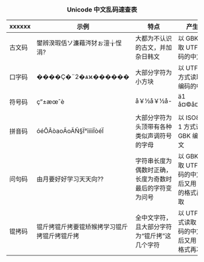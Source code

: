 <h3 align="center">Unicode 中文乱码速查表</h3>

xxxxxx   | 示例 | 特点 | 产生原因
------|------|-----|---------|
古文码 | 鐢辨湀瑕佸ソ濂藉涔犲ぉ澶╁悜涓? | 大都为不认识的古文，并加杂日韩文 | 以 GBK 方式读取 UTF-8 编码的中文 |
口字码 | ����Ҫ�¨2�ѧϰ������ | 大部分字符为小方块 | 以 UTF-8 的方式读取 GBK 编码的中文 |
符号码 | ç”±æœˆè|å￥½å￥½å-|ä1 å¤©å¤©å‘ä¸Š | 大部分字符为各种符号 | 以 ISO8859-1 方式读取 UTF-8 编码的中文 |
拼音码 | óéÔÂòaoÃoÃÑ§Ï°ììììÏòéÏ | 大部分字符为头顶带有各种类似声调符号的字母 | 以 ISO8859-1 方式读取 GBK 编码的中文 |
问句码 | 由月要好好学习天天向?? | 字符串长度为偶数时正确，长度为奇数时最后的字符变为问号 | 以 GBK 方式读取 UTF-8 编码的中文，然后又用 UTF-8 的格式再次读取 |
锟拷码 | 锟斤拷锟斤拷要锟矫猴拷学习锟斤拷锟斤拷锟斤拷 | 全中文字符，且大部分字符为“锟斤拷”这几个字符 | 以 UTF-8 方式读取 GBK 编码的中文，然后又用 GBK 的格式再次读取 |
